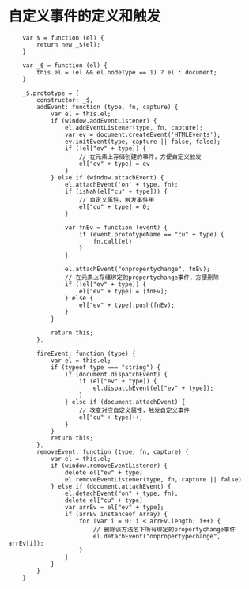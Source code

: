 # 自定义事件的定义和触发

        var $ = function (el) {
            return new _$(el);
        }

        var _$ = function (el) {
            this.el = (el && el.nodeType == 1) ? el : document;
        }

        _$.prototype = {
            constructor: _$,
            addEvent: function (type, fn, capture) {
                var el = this.el;
                if (window.addEventListener) {
                    el.addEventListener(type, fn, capture);
                    var ev = document.createEvent('HTMLEvents');
                    ev.initEvent(type, capture || false, false);
                    if (!el["ev" + type]) {
                        // 在元素上存储创建的事件，方便自定义触发
                        el["ev" + type] = ev
                    }
                } else if (window.attachEvent) {
                    el.attachEvent('on' + type, fn);
                    if (isNaN(el["cu" + type])) {
                        // 自定义属性，触发事件用
                        el["cu" + type] = 0;
                    }

                    var fnEv = function (event) {
                        if (event.prototypeName == "cu" + type) {
                            fn.call(el)
                        }
                    }

                    el.attachEvent("onpropertychange", fnEv);
                    // 在元素上存储绑定的propertychange事件，方便删除
                    if (!el["ev" + type]) {
                        el["ev" + type] = [fnEv];
                    } else {
                        el["ev" + type].push(fnEv);
                    }
                }

                return this;
            },

            fireEvent: function (type) {
                var el = this.el;
                if (typeof type === "string") {
                    if (document.dispatchEvent) {
                        if (el["ev" + type]) {
                            el.dispatchEvent(el["ev" + type]);
                        }
                    } else if (document.attachEvent) {
                        // 改变对应自定义属性，触发自定义事件
                        el["cu" + type]++;
                    }
                }
                return this;
            },
            removeEvent: function (type, fn, capture) {
                var el = this.el;
                if (window.removeEventListener) {
                    delete el["ev" + type]
                    el.removeEventListener(type, fn, capture || false)
                } else if (document.attachEvent) {
                    el.detachEvent("on" + type, fn);
                    delete el["cu" + type]
                    var arrEv = el["ev" + type];
                    if (arrEv instanceof Array) {
                        for (var i = 0; i < arrEv.length; i++) {
                            // 删除该方法名下所有绑定的propertychange事件
                            el.detachEvent("onpropertypechange", arrEv[i]);
                        }
                    }
                }
            }
        }